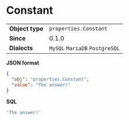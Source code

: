 # Constant

|                 |                                |
|-----------------|--------------------------------|
| **Object type** | `properties.Constant`          |
| **Since**       | 0.1.0                          |
| **Dialects**    | `MySQL` `MariaDB` `PostgreSQL` |

**JSON format**

```json
{
  "obj": "properties.Constant",
  "value": "The answer!"
}
```

**SQL**

```sql
'The answer!'
```


